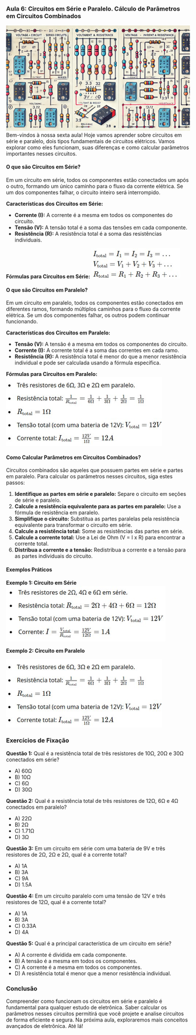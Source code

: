 ### Aula 6: Circuitos em Série e Paralelo. Cálculo de Parâmetros em Circuitos Combinados
![](./assets/06.jpeg)
Bem-vindos à nossa sexta aula! Hoje vamos aprender sobre circuitos em série e paralelo, dois tipos fundamentais de circuitos elétricos. Vamos explorar como eles funcionam, suas diferenças e como calcular parâmetros importantes nesses circuitos.

#### O que são Circuitos em Série?

Em um circuito em série, todos os componentes estão conectados um após o outro, formando um único caminho para o fluxo da corrente elétrica. Se um dos componentes falhar, o circuito inteiro será interrompido.

**Características dos Circuitos em Série:**
- **Corrente (I):** A corrente é a mesma em todos os componentes do circuito.
- **Tensão (V):** A tensão total é a soma das tensões em cada componente.
- **Resistência (R):** A resistência total é a soma das resistências individuais.

**Fórmulas para Circuitos em Série:**
![](./assets/06/formula_circuitos_serie.jpg)

#### O que são Circuitos em Paralelo?

Em um circuito em paralelo, todos os componentes estão conectados em diferentes ramos, formando múltiplos caminhos para o fluxo da corrente elétrica. Se um dos componentes falhar, os outros podem continuar funcionando.

**Características dos Circuitos em Paralelo:**
- **Tensão (V):** A tensão é a mesma em todos os componentes do circuito.
- **Corrente (I):** A corrente total é a soma das correntes em cada ramo.
- **Resistência (R):** A resistência total é menor do que a menor resistência individual e pode ser calculada usando a fórmula específica.

**Fórmulas para Circuitos em Paralelo:**
![](./assets/06/exemplo_paralelo.jpg)

#### Como Calcular Parâmetros em Circuitos Combinados?

Circuitos combinados são aqueles que possuem partes em série e partes em paralelo. Para calcular os parâmetros nesses circuitos, siga estes passos:

1. **Identifique as partes em série e paralelo:** Separe o circuito em seções de série e paralelo.
2. **Calcule a resistência equivalente para as partes em paralelo:** Use a fórmula de resistência em paralelo.
3. **Simplifique o circuito:** Substitua as partes paralelas pela resistência equivalente para transformar o circuito em série.
4. **Calcule a resistência total:** Some as resistências das partes em série.
5. **Calcule a corrente total:** Use a Lei de Ohm (V = I x R) para encontrar a corrente total.
6. **Distribua a corrente e a tensão:** Redistribua a corrente e a tensão para as partes individuais do circuito.

#### Exemplos Práticos

**Exemplo 1: Circuito em Série**
![](./assets/06/exemplo_serie.jpg)

**Exemplo 2: Circuito em Paralelo**

![](./assets/06/exemplo_paralelo.jpg)
### Exercícios de Fixação

**Questão 1:** Qual é a resistência total de três resistores de 10Ω, 20Ω e 30Ω conectados em série?
- A) 60Ω
- B) 10Ω
- C) 6Ω
- D) 30Ω

**Questão 2:** Qual é a resistência total de três resistores de 12Ω, 6Ω e 4Ω conectados em paralelo?
- A) 22Ω
- B) 2Ω
- C) 1.71Ω
- D) 3Ω

**Questão 3:** Em um circuito em série com uma bateria de 9V e três resistores de 2Ω, 2Ω e 2Ω, qual é a corrente total?
- A) 1A
- B) 3A
- C) 9A
- D) 1.5A

**Questão 4:** Em um circuito paralelo com uma tensão de 12V e três resistores de 12Ω, qual é a corrente total?
- A) 1A
- B) 3A
- C) 0.33A
- D) 4A

**Questão 5:** Qual é a principal característica de um circuito em série?
- A) A corrente é dividida em cada componente.
- B) A tensão é a mesma em todos os componentes.
- C) A corrente é a mesma em todos os componentes.
- D) A resistência total é menor que a menor resistência individual.

### Conclusão

Compreender como funcionam os circuitos em série e paralelo é fundamental para qualquer estudo de eletrônica. Saber calcular os parâmetros nesses circuitos permitirá que você projete e analise circuitos de forma eficiente e segura. Na próxima aula, exploraremos mais conceitos avançados de eletrônica. Até lá!